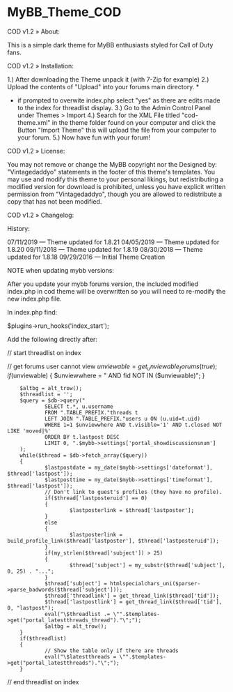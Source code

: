 # MyBB_Theme_COD

COD v1.2
» About:

This is a simple dark theme for MyBB enthusiasts styled for Call of Duty fans.

COD v1.2
» Installation:

1.) After downloading the Theme unpack it (with 7-Zip for example)
2.) Upload the contents of "Upload" into your forums main directory. *

* if prompted to overwite index.php select "yes" as there are edits made to the index for threadlist display.
3.) Go to the Admin Control Panel under Themes > Import
4.) Search for the XML File titled "cod-theme.xml" in the theme folder found on your computer and click the Button "Import Theme" this will upload the file from your computer to your forum.
5.) Now have fun with your forum!

COD v1.2
» License:

You may not remove or change the MyBB copyright nor the Designed by: "Vintagedaddyo" statements in the footer of this theme's templates. You may use and modify this theme to your personal likings, but redistributing a modified version for download is prohibited, unless you have explicit written permission from "Vintagedaddyo", though you are allowed to redistribute a copy that has not been modified.



COD v1.2
» Changelog:

History:

07/11/2019 — Theme updated for 1.8.21
04/05/2019 — Theme updated for 1.8.20
09/11/2018 — Theme updated for 1.8.19
08/30/2018 — Theme updated for 1.8.18
09/29/2016 — Initial Theme Creation

NOTE when updating mybb versions:

After you update your mybb forums version, the included modified index.php in cod theme will be overwritten so you will need to re-modify the new index.php file.

In index.php find:


$plugins->run_hooks('index_start');



Add the following directly after:

// start threadlist on index

// get forums user cannot view
$unviewable = get_unviewable_forums(true);
if($unviewable)
{
        $unviewwhere = " AND fid NOT IN ($unviewable)";
}

        $altbg = alt_trow();
        $threadlist = '';
        $query = $db->query("
                SELECT t.*, u.username
                FROM ".TABLE_PREFIX."threads t
                LEFT JOIN ".TABLE_PREFIX."users u ON (u.uid=t.uid)
                WHERE 1=1 $unviewwhere AND t.visible='1' AND t.closed NOT LIKE 'moved|%'
                ORDER BY t.lastpost DESC
                LIMIT 0, ".$mybb->settings['portal_showdiscussionsnum']
        );
        while($thread = $db->fetch_array($query))
        {
                $lastpostdate = my_date($mybb->settings['dateformat'], $thread['lastpost']);
                $lastposttime = my_date($mybb->settings['timeformat'], $thread['lastpost']);
                // Don't link to guest's profiles (they have no profile).
                if($thread['lastposteruid'] == 0)
                {
                        $lastposterlink = $thread['lastposter'];
                }
                else
                {
                        $lastposterlink = build_profile_link($thread['lastposter'], $thread['lastposteruid']);
                }
                if(my_strlen($thread['subject']) > 25)
                {
                        $thread['subject'] = my_substr($thread['subject'], 0, 25) . "...";
                }
                $thread['subject'] = htmlspecialchars_uni($parser->parse_badwords($thread['subject']));
                $thread['threadlink'] = get_thread_link($thread['tid']);
                $thread['lastpostlink'] = get_thread_link($thread['tid'], 0, "lastpost");
                eval("\$threadlist .= \"".$templates->get("portal_latestthreads_thread")."\";");
                $altbg = alt_trow();
        }
        if($threadlist)
        {
                // Show the table only if there are threads
                eval("\$latestthreads = \"".$templates->get("portal_latestthreads")."\";");
        } 

// end threadlist on index
